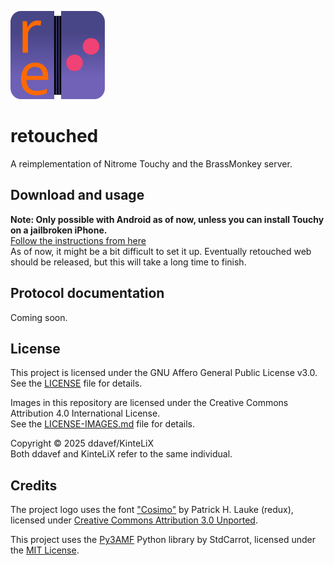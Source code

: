 <p align="left">
  <img src="retouched_logo.svg" alt="Retouched Logo" width="30%"/>
</p>


# retouched
A reimplementation of Nitrome Touchy and the BrassMonkey server.

## Download and usage
**Note: Only possible with Android as of now, unless you can install Touchy on a jailbroken iPhone.**  
[Follow the instructions from here](setup.md)    
As of now, it might be a bit difficult to set it up. Eventually retouched web should be released, but this will take a long time to finish.

## Protocol documentation
Coming soon.

## License

This project is licensed under the GNU Affero General Public License v3.0.  
See the [LICENSE](LICENSE) file for details.

Images in this repository are licensed under the Creative Commons Attribution 4.0 International License.  
See the [LICENSE-IMAGES.md](LICENSE-IMAGES.md) file for details.

Copyright © 2025 ddavef/KinteLiX  
Both ddavef and KinteLiX refer to the same individual.

## Credits

The project logo uses the font ["Cosimo"](https://fontstruct.com/fontstructions/show/406218/cosimo_1) by Patrick H. Lauke (redux),  
licensed under [Creative Commons Attribution 3.0 Unported](https://creativecommons.org/licenses/by/3.0/).  

This project uses the [Py3AMF](https://github.com/StdCarrot/Py3AMF) Python library by StdCarrot, licensed under the [MIT License](https://github.com/StdCarrot/Py3AMF/blob/master/LICENSE.txt).  
